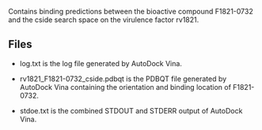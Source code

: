 Contains binding predictions between the bioactive compound F1821-0732 and the cside search space on the virulence factor rv1821.

## Files

- log.txt is the log file generated by AutoDock Vina.

- rv1821_F1821-0732_cside.pdbqt is the PDBQT file generated by AutoDock Vina containing the orientation and binding location of F1821-0732.

- stdoe.txt is the combined STDOUT and STDERR output of AutoDock Vina.

